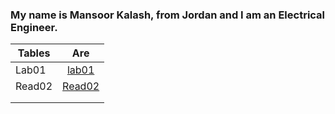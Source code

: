 
### My name is Mansoor Kalash, from Jordan and I am an Electrical Engineer.


| Tables        | Are                                                         | 
| ------------- |:-----------------------------------------------------------:| 
| Lab01         |[lab01](https://mansoor-kalash.github.io/reading-notes/lab01)| 
|  Read02       |[Read02]()                                                   |  
|               |                                                             |  
|               |                                                             |  












